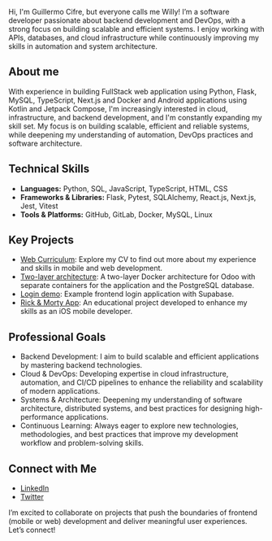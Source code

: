 Hi, I'm Guillermo Cifre, but everyone calls me Willy! I’m a software developer passionate about backend development and DevOps, with a strong focus on building scalable and efficient systems. I enjoy working with APIs, databases, and cloud infrastructure while continuously improving my skills in automation and system architecture.

## About me

With experience in building FullStack web application using Python, Flask, MySQL, TypeScript, Next.js and Docker and Android applications using Kotlin and Jetpack Compose, I'm increasingly interested in cloud, infrastructure, and backend development, and I'm constantly expanding my skill set. My focus is on building scalable, efficient and reliable systems, while deepening my understanding of automation, DevOps practices and software architecture.

## Technical Skills

- **Languages:** Python, SQL, JavaScript, TypeScript, HTML, CSS
- **Frameworks & Libraries:** Flask, Pytest, SQLAlchemy, React.js, Next.js, Jest, Vitest
- **Tools & Platforms:** GitHub, GitLab, Docker, MySQL, Linux

## Key Projects 

- [Web Curriculum](https://www.guillermocifre.com/): Explore my CV to find out more about my experience and skills in mobile and web development.
- [Two-layer architecture](https://github.com/Willy93-coder/two_layer_architecture_docker): A two-layer Docker architecture for Odoo with separate containers for the application and the PostgreSQL database.
- [Login demo](https://github.com/Willy93-coder/login_reactjs_demo): Example frontend login application with Supabase.
- [Rick & Morty App](https://github.com/Willy93-coder/RickAndMorty_iOS): An educational project developed to enhance my skills as an iOS mobile developer.


## Professional Goals

- Backend Development: I aim to build scalable and efficient applications by mastering backend technologies.
- Cloud & DevOps: Developing expertise in cloud infrastructure, automation, and CI/CD pipelines to enhance the reliability and scalability of modern applications.
- Systems & Architecture: Deepening my understanding of software architecture, distributed systems, and best practices for designing high-performance applications.
- Continuous Learning: Always eager to explore new technologies, methodologies, and best practices that improve my development workflow and problem-solving skills.

## Connect with Me

- [LinkedIn](https://www.linkedin.com/in/guillermocifre)
- [Twitter](https://x.com/WillyDev93)

I’m excited to collaborate on projects that push the boundaries of frontend (mobile or web) development and deliver meaningful user experiences. Let’s connect!

